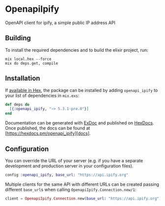 # OpenapiIpify

OpenAPI client for ipify, a simple public IP address API

## Building

To install the required dependencies and to build the elixir project, run:

```console
mix local.hex --force
mix do deps.get, compile
```

## Installation

If [available in Hex][], the package can be installed by adding `openapi_ipify` to
your list of dependencies in `mix.exs`:

```elixir
def deps do
  [{:openapi_ipify, "~> 5.3.1-pre.0"}]
end
```

Documentation can be generated with [ExDoc][] and published on [HexDocs][]. Once published, the docs can be found at
[https://hexdocs.pm/openapi_ipify][docs].

## Configuration

You can override the URL of your server (e.g. if you have a separate development and production server in your
configuration files).

```elixir
config :openapi_ipify, base_url: "https://api.ipify.org"
```

Multiple clients for the same API with different URLs can be created passing different `base_url`s when calling
`OpenapiIpify.Connection.new/1`:

```elixir
client = OpenapiIpify.Connection.new(base_url: "https://api.ipify.org")
```

[exdoc]: https://github.com/elixir-lang/ex_doc
[hexdocs]: https://hexdocs.pm
[available in hex]: https://hex.pm/docs/publish
[docs]: https://hexdocs.pm/openapi_ipify
